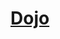 # [Dojo](https://www.mousehuntgame.com/preferences.php?tab=mousehunt-improved-settings#mousehunt-improved-settings-location-hud)
